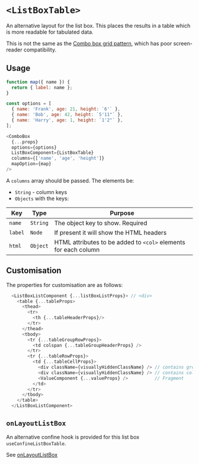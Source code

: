 # `<ListBoxTable>`

An alternative layout for the list box.  This places the results in a table which is more readable for tabulated data.

This is not the same as the [Combo box grid pattern][1], which has poor screen-reader compatibility.

## Usage

```js
function map({ name }) {
  return { label: name };
}

const options = [
  { name: 'Frank', age: 21, height: `6'` },
  { name: 'Bob', age: 42, height: `5'11"` },
  { name: 'Harry', age: 1, height: `1'2"` },
];

<ComboBox
  {...props}
  options={options}
  ListBoxComponent={ListBoxTable}
  columns={['name', 'age', 'height']} 
  mapOption={map}
/>
```

A `columns` array should be passed.  The elements be:

- `String` - column keys
- `Objects` with the keys:

| Key | Type | Purpose |
| ---- | ---- | ---- |
| `name` | `String` | The object key to show.  Required |
| `label` | `Node` | If present it will show the HTML headers |
| `html` | `Object` | HTML attributes to be added to `<col>` elements for each column |

## Customisation

The properties for customisation are as follows:

```js
  <ListBoxListComponent {...listBoxListProps}> // <div>
    <table {...tableProps>
      <thead>
        <tr>
          <th {...tableHeaderProps}/>
        </tr>
      </thead>
      <tbody>
        <tr {...tableGroupRowProps}>
          <td colspan {...tableGroupHeaderProps} />
        </tr>
        <tr {...tableRowProps}>
          <td {...tableCellProps}>
            <div className={visuallyHiddenClassName} /> // contains group name in first cell if present
            <div className={visuallyHiddenClassName} /> // contains column label if present
            <ValueComponent {...valueProps} />          // Fragment
          </td>
        </tr>
      </tbody>
    </table>
  </ListBoxListComponent>
```

## `onLayoutListBox`

An alternative confine hook is provided for this list box `useConfineListBoxTable`.

See [onLayoutListBox][2]

[1]: https://w3c.github.io/aria-practices/#grid-popup-keyboard-interaction
[2]: on_layout_list_box.md
